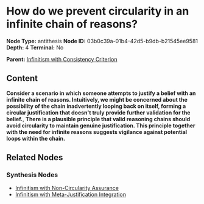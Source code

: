 # How do we prevent circularity in an infinite chain of reasons?

**Node Type:** antithesis
**Node ID:** 03b0c39a-01b4-42d5-b9db-b21545ee9581
**Depth:** 4
**Terminal:** No

**Parent:** [Infinitism with Consistency Criterion](infinitism-with-consistency-criterion-synthesis-00f07197-f3e6-4f63-ae81-c7eba4853020.md)

## Content

**Consider a scenario in which someone attempts to justify a belief with an infinite chain of reasons. Intuitively, we might be concerned about the possibility of the chain inadvertently looping back on itself, forming a circular justification that doesn't truly provide further validation for the belief.**, **There is a plausible principle that valid reasoning chains should avoid circularity to maintain genuine justification. This principle together with the need for infinite reasons suggests vigilance against potential loops within the chain.**

## Related Nodes

### Synthesis Nodes

- [Infinitism with Non-Circularity Assurance](infinitism-with-non-circularity-assurance-synthesis-208ca006-ecf5-4f9e-b7d6-8cf7e6baca9e.md)
- [Infinitism with Meta-Justification Integration](infinitism-with-meta-justification-integration-synthesis-8ea112b5-1105-403e-8402-f9f096a820c9.md)
